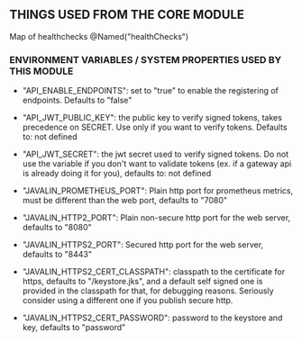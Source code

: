 
## THINGS USED FROM THE CORE MODULE

Map of healthchecks @Named("healthChecks")

### ENVIRONMENT VARIABLES / SYSTEM PROPERTIES USED BY THIS MODULE

- "API_ENABLE_ENDPOINTS": set to "true" to enable the registering of endpoints. Defaults to "false"

- "API_JWT_PUBLIC_KEY": the public key to verify signed tokens, takes precedence on SECRET. Use only if you want to verify tokens. Defaults to: not defined
- "API_JWT_SECRET": the jwt secret used to verify signed tokens. Do not use the variable if you don't want to validate tokens (ex. if a gateway api is already doing it for you), defaults to: not defined

- "JAVALIN_PROMETHEUS_PORT": Plain http port for prometheus metrics, must be different than the web port, defaults to "7080"
- "JAVALIN_HTTP2_PORT": Plain non-secure http port for the web server, defaults to "8080"
- "JAVALIN_HTTPS2_PORT": Secured http port for the web server, defaults to "8443"
- "JAVALIN_HTTPS2_CERT_CLASSPATH": classpath to the certificate for https, defaults to "/keystore.jks", and a default self signed one is provided in the classpath for that, for debugging reasons. Seriously consider using a different one if you publish secure http.
- "JAVALIN_HTTPS2_CERT_PASSWORD": password to the keystore and key, defaults to "password"

